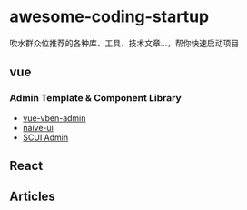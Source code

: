 # awesome-coding-startup

吹水群众位推荐的各种库、工具、技术文章...，帮你快速启动项目

## vue

### Admin Template & Component Library

- [vue-vben-admin](https://github.com/vbenjs/vue-vben-admin)
- [naive-ui](https://github.com/TuSimple/naive-ui)
- [SCUI Admin](https://lolicode.gitee.io/scui-doc/)

## React

## Articles
